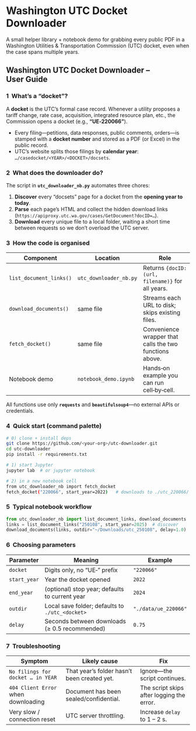 # Washington UTC Docket Downloader

A small helper library + notebook demo for grabbing every public PDF in a
Washington Utilities & Transportation Commission (UTC) docket, even when the
case spans multiple years.

## Washington UTC Docket Downloader – User Guide

### 1  What’s a “docket”?

A **docket** is the UTC’s formal case record. Whenever a utility proposes a tariff change, rate case, acquisition, integrated resource plan, etc., the Commission opens a docket (e.g., **“UE‑220066”**).  
* Every filing—petitions, data responses, public comments, orders—is stamped with a **docket number** and stored as a PDF (or Excel) in the public record.  
* UTC’s website splits those filings by **calendar year**:  
  `…/casedocket/<YEAR>/<DOCKET>/docsets`.

### 2  What does the downloader do?

The script in **`utc_downloader_nb.py`** automates three chores:

1. **Discover** every “docsets” page for a docket from the **opening year to today**.  
2. **Parse** each page’s HTML and collect the hidden download links (`https://apiproxy.utc.wa.gov/cases/GetDocument?docID=…`).  
3. **Download** every unique file to a local folder, waiting a short time between requests so we don’t overload the UTC server.

### 3  How the code is organised

| Component | Location | Role |
|-----------|----------|------|
| `list_document_links()` | `utc_downloader_nb.py` | Returns `{docID: (url, filename)}` for all years. |
| `download_documents()` | same file | Streams each URL to disk; skips existing files. |
| `fetch_docket()` | same file | Convenience wrapper that calls the two functions above. |
| Notebook demo | `notebook_demo.ipynb` | Hands‑on example you can run cell‑by‑cell. |

All functions use only **`requests`** and **`beautifulsoup4`**—no external APIs or credentials.

### 4  Quick start (command palette)

```bash
# 0) clone + install deps
git clone https://github.com/<your‑org>/utc-downloader.git
cd utc-downloader
pip install -r requirements.txt

# 1) start Jupyter
jupyter lab  # or jupyter notebook

# 2) in a new notebook cell
from utc_downloader_nb import fetch_docket
fetch_docket("220066", start_year=2022)   # downloads to ./utc_220066/
```

### 5  Typical notebook workflow

```python
from utc_downloader_nb import list_document_links, download_documents
links = list_document_links("250108", start_year=2025)  # discover
download_documents(links, outdir="~/Downloads/utc_250108", delay=1.0)  # fetch
```

### 6  Choosing parameters

| Parameter | Meaning | Example |
|-----------|---------|---------|
| `docket`  | Digits only, no “UE‑” prefix | `"220066"` |
| `start_year` | Year the docket opened | `2022` |
| `end_year` | (optional) stop year; defaults to current year | `2024` |
| `outdir` | Local save folder; defaults to `./utc_<docket>` | `"./data/ue_220066"` |
| `delay`  | Seconds between downloads (≥ 0.5 recommended) | `0.75` |

### 7  Troubleshooting

| Symptom | Likely cause | Fix |
|---------|--------------|-----|
| `No filings for docket … in YEAR` | That year’s folder hasn’t been created yet. | Ignore—the script continues. |
| `404 Client Error` when downloading | Document has been sealed/confidential. | The script skips after logging the error. |
| Very slow / connection reset | UTC server throttling. | Increase `delay` to 1 – 2 s. |
